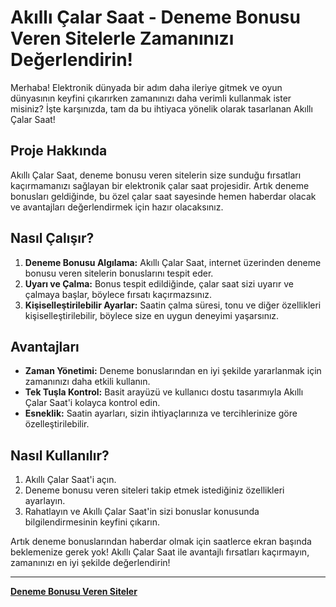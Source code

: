 # Akıllı Çalar Saat - Deneme Bonusu Veren Sitelerle Zamanınızı Değerlendirin!

Merhaba! Elektronik dünyada bir adım daha ileriye gitmek ve oyun dünyasının keyfini çıkarırken zamanınızı daha verimli kullanmak ister misiniz? İşte karşınızda, tam da bu ihtiyaca yönelik olarak tasarlanan Akıllı Çalar Saat!

## Proje Hakkında

Akıllı Çalar Saat, deneme bonusu veren sitelerin size sunduğu fırsatları kaçırmamanızı sağlayan bir elektronik çalar saat projesidir. Artık deneme bonusları geldiğinde, bu özel çalar saat sayesinde hemen haberdar olacak ve avantajları değerlendirmek için hazır olacaksınız.

## Nasıl Çalışır?

1. **Deneme Bonusu Algılama:** Akıllı Çalar Saat, internet üzerinden deneme bonusu veren sitelerin bonuslarını tespit eder.
2. **Uyarı ve Çalma:** Bonus tespit edildiğinde, çalar saat sizi uyarır ve çalmaya başlar, böylece fırsatı kaçırmazsınız.
3. **Kişiselleştirilebilir Ayarlar:** Saatin çalma süresi, tonu ve diğer özellikleri kişiselleştirilebilir, böylece size en uygun deneyimi yaşarsınız.

## Avantajları

- **Zaman Yönetimi:** Deneme bonuslarından en iyi şekilde yararlanmak için zamanınızı daha etkili kullanın.
- **Tek Tuşla Kontrol:** Basit arayüzü ve kullanıcı dostu tasarımıyla Akıllı Çalar Saat'i kolayca kontrol edin.
- **Esneklik:** Saatin ayarları, sizin ihtiyaçlarınıza ve tercihlerinize göre özelleştirilebilir.

## Nasıl Kullanılır?

1. Akıllı Çalar Saat'i açın.
2. Deneme bonusu veren siteleri takip etmek istediğiniz özellikleri ayarlayın.
3. Rahatlayın ve Akıllı Çalar Saat'in sizi bonuslar konusunda bilgilendirmesinin keyfini çıkarın.

Artık deneme bonuslarından haberdar olmak için saatlerce ekran başında beklemenize gerek yok! Akıllı Çalar Saat ile avantajlı fırsatları kaçırmayın, zamanınızı en iyi şekilde değerlendirin!

---

**[Deneme Bonusu Veren Siteler](https://nikeairvapormaxflyknit3.us/)**
